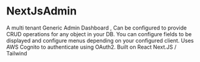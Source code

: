 # NextJsAdmin

A multi tenant Generic Admin Dashboard , Can be configured to provide CRUD operations for any object in your DB. 
You can configure fields to be displayed and configure menus depending on your configured client. Uses 
AWS Cognito to authenticate using OAuth2. Built on React Next.JS / Tailwind

